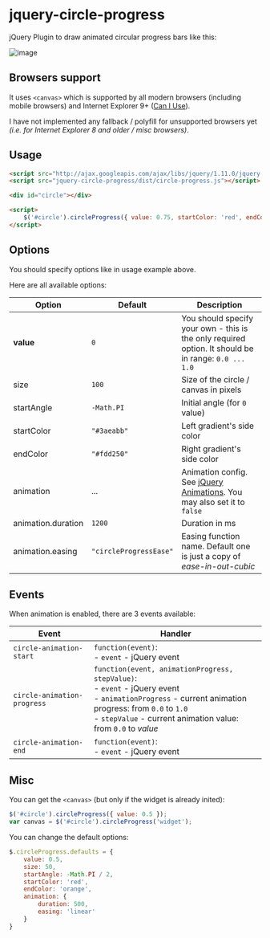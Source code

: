 jquery-circle-progress
======================

jQuery Plugin to draw animated circular progress bars like this:

![image](http://i.imgur.com/zV5VUQG.png)

Browsers support
----------------
It uses `<canvas>` which is supported by all modern browsers (including mobile browsers)
and Internet Explorer 9+ ([Can I Use](http://caniuse.com/#search=canvas)).

I have not implemented any fallback / polyfill for unsupported browsers yet
*(i.e. for Internet Explorer 8 and older / misc browsers)*.

Usage
-----

```html
<script src="http://ajax.googleapis.com/ajax/libs/jquery/1.11.0/jquery.min.js"></script>
<script src="jquery-circle-progress/dist/circle-progress.js"></script>

<div id="circle"></div>

<script>
    $('#circle').circleProgress({ value: 0.75, startColor: 'red', endColor: 'orange' })
</script>
```

Options
-------
You should specify options like in usage example above.

Here are all available options:

| Option  | Default | Description |
| ---- | ---- | ---- |
| **value** | `0` | You should specify your own - this is the only required option. It should be in range: `0.0 ... 1.0` |
| size | `100` | Size of the circle / canvas in pixels |
| startAngle | `-Math.PI` | Initial angle (for `0` value) |
| startColor | `"#3aeabb"` | Left gradient's side color |
| endColor | `"#fdd250"` | Right gradient's side color |
| animation | ... | Animation config. See [jQuery Animations](http://api.jquery.com/animate/). You may also set it to `false` |
| animation.duration | `1200` | Duration in ms |
| animation.easing | `"circleProgressEase"` | Easing function name. Default one is just a copy of *ease-in-out-cubic* |

Events
------
When animation is enabled, there are 3 events available:

| Event | Handler |
| ---- | ---- |
| `circle-animation-start` | `function(event)`: <br>- `event` - jQuery event |
| `circle-animation-progress` | `function(event, animationProgress, stepValue)`: <br>- `event` - jQuery event <br>- `animationProgress` - current animation progress: from `0.0` to `1.0` <br>- `stepValue` - current animation value: from `0.0` to *value* |
| `circle-animation-end` | `function(event)`: <br>- `event` - jQuery event |

Misc
----
You can get the `<canvas>` (but only if the widget is already inited):
```js
$('#circle').circleProgress({ value: 0.5 });
var canvas = $('#circle').circleProgress('widget');
```

You can change the default options:
```js
$.circleProgress.defaults = {
    value: 0.5,
    size: 50,
    startAngle: -Math.PI / 2,
    startColor: 'red',
    endColor: 'orange',
    animation: {
        duration: 500,
        easing: 'linear'
    }
}
```
